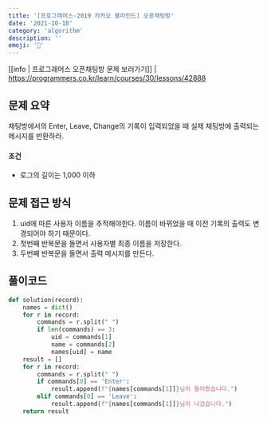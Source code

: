 ```yaml
---
title: '[프로그래머스-2019 카카오 블라인드] 오픈채팅방'
date: '2021-10-18'
category: 'algorithm'
description: ''
emoji: '💬'
---
```


[[info | 프로그래머스 오픈채팅방 문제 보러가기]]
| https://programmers.co.kr/learn/courses/30/lessons/42888



## 문제 요약

채팅방에서의 Enter, Leave, Change의 기록이 입력되었을 때 실제 채팅방에 출력되는 메시지를 반환하라.

#### 조건

- 로그의 길이는 1,000 이하

## 문제 접근 방식

1. uid에 따른 사용자 이름을 추적해야한다. 이름이 바뀌었을 때 이전 기록의 출력도 변경되어야 하기 때문이다.
2. 첫번째 반복문을 돌면서 사용자별 최종 이름을 저장한다.
3. 두번째 반복문을 돌면서 출력 메시지를 만든다.

## 풀이코드

```python
def solution(record):
    names = dict()
    for r in record:
        commands = r.split(" ")
        if len(commands) == 3:
            uid = commands[1]
            name = commands[2]
            names[uid] = name
    result = []
    for r in record:
        commands = r.split(" ")
        if commands[0] == 'Enter':
            result.append(f"{names[commands[1]]}님이 들어왔습니다.")
        elif commands[0] == 'Leave':
            result.append(f"{names[commands[1]]}님이 나갔습니다.")
    return result
```